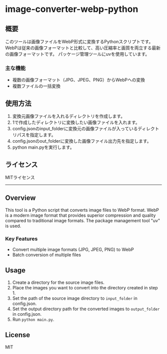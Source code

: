 # image-converter-webp-python

## 概要
このツールは画像ファイルをWebP形式に変換するPythonスクリプトです。
WebPは従来の画像フォーマットと比較して、高い圧縮率と画質を両立する最新の画像フォーマットです。
パッケージ管理ツールにuvを使用しています。

### 主な機能
- 複数の画像フォーマット（JPG、JPEG、PNG）からWebPへの変換
- 複数ファイルの一括変換

## 使用方法
1. 変換元画像ファイルを入れるディレクトリを作成します。
2. 1で作成したディレクトリに変換したい画像ファイルを入れます。
3. config.jsonのinput_folderに変換元の画像ファイルが入っているディレクトリパスを指定します。
4. config.jsonのout_folderに変換した画像ファイル出力先を指定します。
5. python main.pyを実行します。

## ライセンス
MITライセンス

---

## Overview
This tool is a Python script that converts image files to WebP format. WebP is a modern image format that provides superior compression and quality compared to traditional image formats.
The package management tool "uv" is used.

### Key Features
- Convert multiple image formats (JPG, JPEG, PNG) to WebP
- Batch conversion of multiple files

## Usage
1. Create a directory for the source image files.
2. Place the images you want to convert into the directory created in step 1.
3. Set the path of the source image directory to `input_folder` in config.json.
4. Set the output directory path for the converted images to `output_folder` in config.json.
5. Run `python main.py`.

## License
MIT